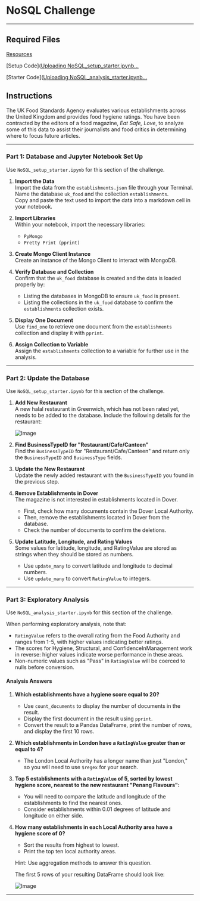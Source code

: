 # NoSQL Challenge

---

## Required Files

[Resources](https://static.bc-edx.com/data/dl-1-2/m12/lms/starter/Starter_Code.zip)

[Setup Code]([Uploading NoSQL_setup_starter.ipynb…]()

[Starter Code]([Uploading NoSQL_analysis_starter.ipynb…]()


## Instructions
The UK Food Standards Agency evaluates various establishments across the United Kingdom and provides food hygiene ratings. You have been contracted by the editors of a food magazine, *Eat Safe, Love*, to analyze some of this data to assist their journalists and food critics in determining where to focus future articles.

---

### Part 1: Database and Jupyter Notebook Set Up

Use `NoSQL_setup_starter.ipynb` for this section of the challenge.

1. **Import the Data**  
   Import the data from the `establishments.json` file through your Terminal. Name the database `uk_food` and the collection `establishments`.  
   Copy and paste the text used to import the data into a markdown cell in your notebook.

2. **Import Libraries**  
   Within your notebook, import the necessary libraries:
   - `PyMongo`
   - `Pretty Print (pprint)`

3. **Create Mongo Client Instance**  
   Create an instance of the Mongo Client to interact with MongoDB.

4. **Verify Database and Collection**  
   Confirm that the `uk_food` database is created and the data is loaded properly by:
   - Listing the databases in MongoDB to ensure `uk_food` is present.
   - Listing the collections in the `uk_food` database to confirm the `establishments` collection exists.

5. **Display One Document**  
   Use `find_one` to retrieve one document from the `establishments` collection and display it with `pprint`.

6. **Assign Collection to Variable**  
   Assign the `establishments` collection to a variable for further use in the analysis.

---

### Part 2: Update the Database

Use `NoSQL_setup_starter.ipynb` for this section of the challenge.

1. **Add New Restaurant**  
   A new halal restaurant in Greenwich, which has not been rated yet, needs to be added to the database. Include the following details for the restaurant:

   ![Image](https://github.com/user-attachments/assets/ef895df6-de1d-46bc-8dcf-38f496081f66)

2. **Find BusinessTypeID for "Restaurant/Cafe/Canteen"**  
   Find the `BusinessTypeID` for "Restaurant/Cafe/Canteen" and return only the `BusinessTypeID` and `BusinessType` fields.

3. **Update the New Restaurant**  
   Update the newly added restaurant with the `BusinessTypeID` you found in the previous step.

4. **Remove Establishments in Dover**  
   The magazine is not interested in establishments located in Dover.  
   - First, check how many documents contain the Dover Local Authority.
   - Then, remove the establishments located in Dover from the database.
   - Check the number of documents to confirm the deletions.

5. **Update Latitude, Longitude, and Rating Values**  
   Some values for latitude, longitude, and RatingValue are stored as strings when they should be stored as numbers.  
   - Use `update_many` to convert latitude and longitude to decimal numbers.
   - Use `update_many` to convert `RatingValue` to integers.

---

### Part 3: Exploratory Analysis

Use `NoSQL_analysis_starter.ipynb` for this section of the challenge.

When performing exploratory analysis, note that:
- `RatingValue` refers to the overall rating from the Food Authority and ranges from 1-5, with higher values indicating better ratings.
- The scores for Hygiene, Structural, and ConfidenceInManagement work in reverse: higher values indicate worse performance in these areas.
- Non-numeric values such as "Pass" in `RatingValue` will be coerced to nulls before conversion.

#### Analysis Answers

1. **Which establishments have a hygiene score equal to 20?**
   - Use `count_documents` to display the number of documents in the result.
   - Display the first document in the result using `pprint`.
   - Convert the result to a Pandas DataFrame, print the number of rows, and display the first 10 rows.

2. **Which establishments in London have a `RatingValue` greater than or equal to 4?**
   - The London Local Authority has a longer name than just "London," so you will need to use `$regex` for your search.
   
3. **Top 5 establishments with a `RatingValue` of 5, sorted by lowest hygiene score, nearest to the new restaurant "Penang Flavours":**
   - You will need to compare the latitude and longitude of the establishments to find the nearest ones. 
   - Consider establishments within 0.01 degrees of latitude and longitude on either side.

4. **How many establishments in each Local Authority area have a hygiene score of 0?**
   - Sort the results from highest to lowest.
   - Print the top ten local authority areas.

   Hint: Use aggregation methods to answer this question.

   The first 5 rows of your resulting DataFrame should look like:

   ![Image](https://github.com/user-attachments/assets/b3de9e1b-43d1-4abd-9b9b-8c15f5019c11)



---
